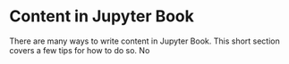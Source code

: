 Content in Jupyter Book
=======================

There are many ways to write content in Jupyter Book. This short section
covers a few tips for how to do so. No
